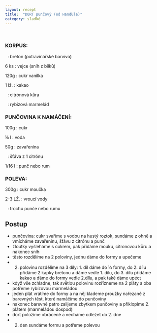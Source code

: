 ```yaml
---
layout: recept
title:  "DORT punčový (od Hanďule)"
category: sladké
---
```


<br>

<div class="ingredience" markdown="1">

### KORPUS:

&nbsp;
: breton (potravinářské barvivo)

6 ks
: vejce (sníh z bílků)

120g
: cukr vanilka

1 lž.
: kakao

&nbsp;
: citrónová kůra

&nbsp;
: rybízová marmelád

### PUNČOVINA K NAMÁČENÍ:

100g
: cukr

⅛ l
: voda

50g
: zavařenina

&nbsp;
: šťáva z 1 citrónu

1/16 l
: punč nebo rum

### POLEVA:

300g
: cukr moučka

2-3 LŽ.
: vroucí vody

&nbsp;
: trochu punče nebo rumu

</div>

## Postup

<div class="postup" markdown="1">  

- punčovina: cukr svaříme s vodou na hustý roztok, sundáme z ohně a vmícháme zavařeninu, šťávu z citrónu a punč
- žloutky vyšleháme s cukrem, pak přidáme mouku, citronovou kůru a nakonec sníh
- těsto rozdělíme na 2 poloviny, jednu dáme do formy a upečeme
- 2. polovinu rozdělíme na 3 díly: 1. díl dáme do ⅓ formy, do 2. dílu přidáme 2 kapky bretonu a dáme vedle 1. dílu, do 3. dílu přidáme kakao a dáme do formy vedle 2.dílu, a pak také dáme upéct
- když vše zchladne, tak světlou polovinu rozřízneme na 2 pláty a oba potřeme rybízovou marmeládou
- jeden plát vrátíme do formy a na něj klademe proužky nařezané z barevných těst, které namáčíme do punčoviny
- nakonec barevné patro zalijeme zbytkem punčoviny a přiklopíme 2. plátem (marmeládou dospod)
- dort položíme obráceně a necháme odležet do 2. dne
- 2. den sundáme formu a potřeme polevou
     
</div>
